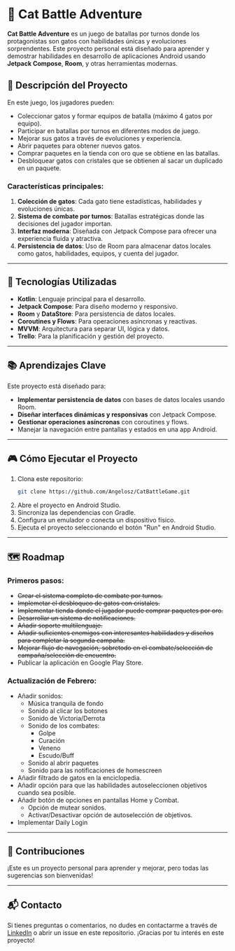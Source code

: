 # 🐾 Cat Battle Adventure

**Cat Battle Adventure** es un juego de batallas por turnos donde los protagonistas son gatos con habilidades únicas y evoluciones sorprendentes. Este proyecto personal está diseñado para aprender y demostrar habilidades en desarrollo de aplicaciones Android usando **Jetpack Compose**, **Room**, y otras herramientas modernas.

## 🚀 Descripción del Proyecto

En este juego, los jugadores pueden:
- Coleccionar gatos y formar equipos de batalla (máximo 4 gatos por equipo).
- Participar en batallas por turnos en diferentes modos de juego.
- Mejorar sus gatos a través de evoluciones y experiencia.
- Abrir paquetes para obtener nuevos gatos.
- Comprar paquetes en la tienda con oro que se obtiene en las batallas.
- Desbloquear gatos con cristales que se obtienen al sacar un duplicado en un paquete.

### Características principales:
1. **Colección de gatos**: Cada gato tiene estadísticas, habilidades y evoluciones únicas.
2. **Sistema de combate por turnos**: Batallas estratégicas donde las decisiones del jugador importan.
3. **Interfaz moderna**: Diseñada con Jetpack Compose para ofrecer una experiencia fluida y atractiva.
4. **Persistencia de datos**: Uso de Room para almacenar datos locales como gatos, habilidades, equipos, y cuenta del jugador.

---

## 🔧 Tecnologías Utilizadas

- **Kotlin**: Lenguaje principal para el desarrollo.
- **Jetpack Compose**: Para diseño moderno y responsivo.
- **Room** y **DataStore**: Para persistencia de datos locales.
- **Coroutines y Flows**: Para operaciones asíncronas y reactivas.
- **MVVM**: Arquitectura para separar UI, lógica y datos.
- **Trello**: Para la planificación y gestión del proyecto.

---

## 📚 Aprendizajes Clave

Este proyecto está diseñado para:
- **Implementar persistencia de datos** con bases de datos locales usando Room.
- **Diseñar interfaces dinámicas y responsivas** con Jetpack Compose.
- **Gestionar operaciones asíncronas** con coroutines y flows.
- Manejar la navegación entre pantallas y estados en una app Android.

---

## 🎮 Cómo Ejecutar el Proyecto

1. Clona este repositorio:  
   ```bash
   git clone https://github.com/Angelosz/CatBattleGame.git
2. Abre el proyecto en Android Studio.
3. Sincroniza las dependencias con Gradle.
4. Configura un emulador o conecta un dispositivo físico.
5. Ejecuta el proyecto seleccionando el botón "Run" en Android Studio.

---

## 🗺️ Roadmap

### Primeros pasos:
- ~~Crear el sistema completo de combate por turnos.~~
- ~~Implemetar el desbloqueo de gatos con cristales.~~
- ~~Implementar tienda donde el jugador puede comprar paquetes por oro.~~
- ~~Desarrollar un sistema de notificaciones.~~
- ~~Añadir soporte multilenguaje.~~
- ~~Añadir suficientes enemigos con interesantes habilidades y diseños para completar la segunda campaña.~~
- ~~Mejorar flujo de navegación, sobretodo en el combate/selección de campaña/selección de encuentro.~~
- Publicar la aplicación en Google Play Store.

### Actualización de Febrero:
- Añadir sonidos:
  - Música tranquila de fondo
  - Sonido al clicar los botones
  - Sonido de Victoria/Derrota
  - Sonido de los combates:
    - Golpe
    - Curación
    - Veneno
    - Escudo/Buff
  - Sonido al abrir paquetes
  - Sonido para las notificaciones de homescreen
- Añadir filtrado de gatos en la enciclopedia.
- Añadir opción para que las habilidades autoseleccionen objetivos cuando sea posible.
- Añadir botón de opciones en pantallas Home y Combat.
  - Opción de mutear sonidos.
  - Activar/Desactivar opción de autoselección de objetivos.
- Implementar Daily Login

---

## 🤝 Contribuciones

¡Este es un proyecto personal para aprender y mejorar, pero todas las sugerencias son bienvenidas!

---

## 📬 Contacto

Si tienes preguntas o comentarios, no dudes en contactarme a través de [LinkedIn](https://www.linkedin.com/in/angel-cabrera-gil/) o abrir un issue en este repositorio. ¡Gracias por tu interés en este proyecto!
